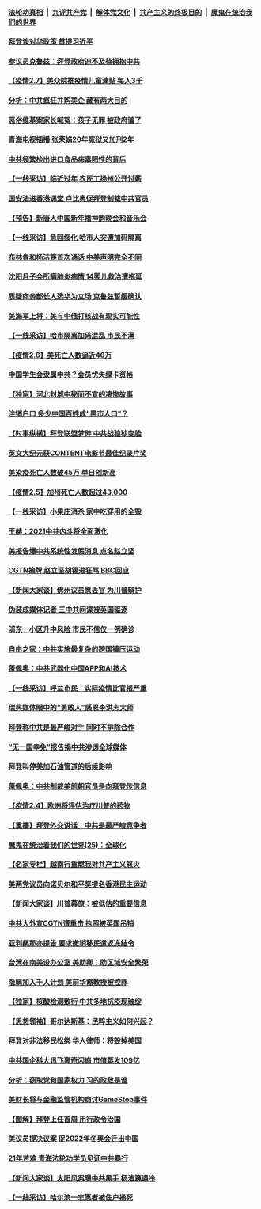####  [法轮功真相](../../../../basic/blob/master/README.md?t=02080531) &nbsp;|&nbsp; [九评共产党](../../../../9ping.md/blob/master/README.md?t=02080531) &nbsp;|&nbsp; [解体党文化](../../../../jtdwh.md/blob/master/README.md?t=02080531)  &nbsp;|&nbsp; [共产主义的终极目的](../../../../gczydzjmd.md/blob/master/README.md?t=02080531) &nbsp;|&nbsp; [魔鬼在统治我们的世界](../../../../mgztzwmdsj.md/blob/master/README.md?t=02080531) 

#### [拜登谈对华政策 首提习近平](../pages/nf4514/n12739090.md?t=02080531) 

#### [参议员克鲁兹：拜登政府迫不及待拥抱中共](../pages/nf4514/n12738775.md?t=02080531) 

#### [【疫情2.7】美众院推疫情儿童津贴 每人3千](../pages/nf4514/n12738570.md?t=02080531) 

#### [分析：中共疯狂并购美企 藏有两大目的](../pages/nf4514/n12729410.md?t=02080531) 

#### [恶俗维基案家长喊冤：孩子无罪 被政府骗了](../pages/nf4514/n12738169.md?t=02080531) 

#### [青海电视插播 张荣娟20年冤狱又加刑2年](../pages/nf4514/n12738166.md?t=02080531) 

#### [中共频繁检出进口食品病毒阳性的背后](../pages/nf4514/n12738381.md?t=02080531) 

#### [【一线采访】临近过年 农民工扬州公开讨薪](../pages/nf4514/n12738006.md?t=02080531) 

#### [国安法进香港课堂 卢比奥促拜登制裁中共官员](../pages/nf4514/n12737703.md?t=02080531) 

#### [【预告】新唐人中国新年播神韵晚会和音乐会](../pages/nf4514/n12736427.md?t=02080531) 

#### [【一线采访】急回绥化 哈市人突遭加码隔离](../pages/nf4514/n12737908.md?t=02080531) 

#### [布林肯和杨洁篪首次通话 中美声明完全不同](../pages/nf4514/n12737763.md?t=02080531) 

#### [沈阳月子会所瞒肺炎病情 14婴儿救治遭拖延](../pages/nf4514/n12737682.md?t=02080531) 

#### [质疑商务部长人选华为立场 克鲁兹暂缓确认](../pages/nf4514/n12737482.md?t=02080531) 

#### [美海军上将：美与中俄打核战有现实可能性](../pages/nf4514/n12736542.md?t=02080531) 

#### [【一线采访】哈市隔离加码混乱 市民不满](../pages/nf4514/n12737255.md?t=02080531) 

#### [【疫情2.6】美死亡人数逼近46万](../pages/nf4514/n12737148.md?t=02080531) 

#### [中国学生会隶属中共？会员忧失绿卡资格](../pages/nf4514/n12736820.md?t=02080531) 

#### [【独家】河北封城中秘而不宣的凄惨故事](../pages/nf4514/n12736603.md?t=02080531) 

#### [注销户口 多少中国百姓成“黑市人口”？](../pages/nf4514/n12731755.md?t=02080531) 

#### [【时事纵横】拜登联盟梦碎 中共战狼秒变脸](../pages/nf4514/n12735999.md?t=02080531) 

#### [英文大纪元获CONTENT电影节最佳纪录片奖](../pages/nf4514/n12736408.md?t=02080531) 

#### [美染疫死亡人数破45万 单日创新高](../pages/nf4514/n12736417.md?t=02080531) 

#### [【疫情2.5】加州死亡人数超过43,000](../pages/nf4514/n12735252.md?t=02080531) 

#### [【一线采访】小果庄消杀 家中吃穿用的全毁](../pages/nf4514/n12735696.md?t=02080531) 

#### [王赫：2021中共内斗将全面激化](../pages/nf4514/n12736107.md?t=02080531) 

#### [美报告爆中共系统性发假消息 点名赵立坚](../pages/nf4514/n12734440.md?t=02080531) 

#### [CGTN摘牌 赵立坚胡锡进狂骂 BBC回应](../pages/nf4514/n12735990.md?t=02080531) 

#### [【新闻大家谈】佛州议员愿丢官 为川普辩护](../pages/nf4514/n12735746.md?t=02080531) 

#### [伪装成媒体记者 三中共间谍被英国驱逐](../pages/nf4514/n12735750.md?t=02080531) 

#### [浦东一小区升中风险 市民不信仅一例确诊](../pages/nf4514/n12735337.md?t=02080531) 

#### [自由之家：中共实施最复杂的跨国镇压运动](../pages/nf4514/n12733919.md?t=02080531) 

#### [蓬佩奥：中共武器化中国APP和AI技术](../pages/nf4514/n12734340.md?t=02080531) 

#### [【一线采访】呼兰市民：实际疫情比官报严重](../pages/nf4514/n12734137.md?t=02080531) 

#### [瑞典媒体眼中的“勇敢人”感恩李洪志大师](../pages/nf4514/n12733311.md?t=02080531) 

#### [拜登称中共是最严峻对手 同时不排除合作](../pages/nf4514/n12734150.md?t=02080531) 

#### [“无一国幸免”报告揭中共渗透全球媒体](../pages/nf4514/n12733944.md?t=02080531) 

#### [拜登叫停美加石油管道的后续影响](../pages/nf4514/n12733913.md?t=02080531) 

#### [蓬佩奥：中共制裁美前朝官员是向拜登传信息](../pages/nf4514/n12733578.md?t=02080531) 

#### [【疫情2.4】欧洲将评估治疗川普的药物](../pages/nf4514/n12732618.md?t=02080531) 

#### [【重播】拜登外交讲话：中共是最严峻竞争者](../pages/nf4514/n12715713.md?t=02080531) 

#### [魔鬼在统治着我们的世界(25)：全球化](../pages/nf4514/n10788205.md?t=02080531) 

#### [【名家专栏】越南行重燃我对共产主义怒火](../pages/nf4514/n12733165.md?t=02080531) 

#### [美两党议员向诺贝尔和平奖提名香港民主运动](../pages/nf4514/n12732900.md?t=02080531) 

#### [【新闻大家谈】川普幕僚：被低估的重要信息](../pages/nf4514/n12733239.md?t=02080531) 

#### [中共大外宣CGTN遭重击 执照被英国吊销](../pages/nf4514/n12733058.md?t=02080531) 

#### [亚利桑那亦提告 要求撤销移民遣返冻结令](../pages/nf4514/n12732668.md?t=02080531) 

#### [台湾在南美设办公室 美助卿：助区域安全繁荣](../pages/nf4514/n12731876.md?t=02080531) 

#### [隐瞒加入千人计划 美前华裔教授被控罪](../pages/nf4514/n12731729.md?t=02080531) 

#### [【独家】核酸检测敷衍 中共多地抗疫现破绽](../pages/nf4514/n12730799.md?t=02080531) 

#### [【思想领袖】哥尔达斯基：民粹主义如何兴起？](../pages/nf4514/n12523669.md?t=02080531) 

#### [拜登对非法移民松绑 华人律师：将毁掉美国](../pages/nf4514/n12731586.md?t=02080531) 

#### [中共国企科大讯飞离奇闪崩 市值蒸发109亿](../pages/nf4514/n12731304.md?t=02080531) 

#### [分析：窃取党和国家权力 习的政敌是谁](../pages/nf4514/n12728421.md?t=02080531) 

#### [美财长将与金融监管机构商讨GameStop事件](../pages/nf4514/n12731197.md?t=02080531) 

#### [【图解】拜登上任首周 用行政令治国](../pages/nf4514/n12731127.md?t=02080531) 

#### [美议员提决议案 促2022年冬奥会迁出中国](../pages/nf4514/n12731176.md?t=02080531) 

#### [21年苦难 青海法轮功学员见证中共暴行](../pages/nf4514/n12728367.md?t=02080531) 

#### [【新闻大家谈】太阳风案曝中共黑手 杨洁篪遇冷](../pages/nf4514/n12730787.md?t=02080531) 

#### [【一线采访】哈尔滨一志愿者被住户捅死](../pages/nf4514/n12730488.md?t=02080531) 

